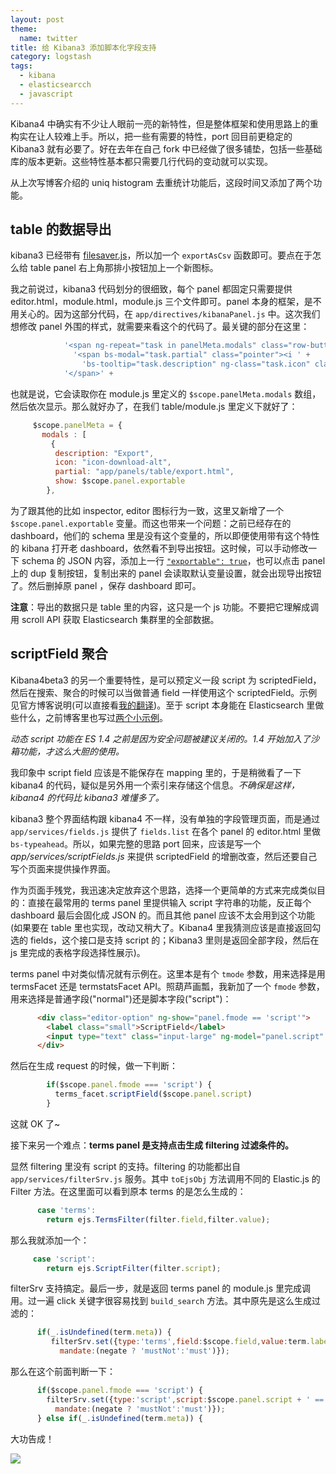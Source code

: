 ```yaml
---
layout: post
theme:
  name: twitter
title: 给 Kibana3 添加脚本化字段支持
category: logstash
tags:
  - kibana
  - elasticsearcch
  - javascript
---
```


Kibana4 中确实有不少让人眼前一亮的新特性，但是整体框架和使用思路上的重构实在让人较难上手。所以，把一些有需要的特性，port 回目前更稳定的 Kibana3 就有必要了。好在去年在自己 fork 中已经做了很多铺垫，包括一些基础库的版本更新。这些特性基本都只需要几行代码的变动就可以实现。

从上次写博客介绍的 uniq histogram 去重统计功能后，这段时间又添加了两个功能。

## table 的数据导出

kibana3 已经带有 [filesaver.js](https://github.com/eligrey/FileSaver.js)，所以加一个 `exportAsCsv` 函数即可。要点在于怎么给 table panel 右上角那排小按钮加上一个新图标。

我之前说过，kibana3 代码划分的很细致，每个 panel 都固定只需要提供 editor.html，module.html，module.js 三个文件即可。panel 本身的框架，是不用关心的。因为这部分代码，在 `app/directives/kibanaPanel.js` 中。这次我们想修改 panel 外围的样式，就需要来看这个的代码了。最关键的部分在这里：

```javascript
            '<span ng-repeat="task in panelMeta.modals" class="row-button extra" ng-show="task.show">' +
              '<span bs-modal="task.partial" class="pointer"><i ' +
                'bs-tooltip="task.description" ng-class="task.icon" class="pointer"></i></span>'+
            '</span>' +
```

也就是说，它会读取你在 module.js 里定义的 `$scope.panelMeta.modals` 数组，然后依次显示。那么就好办了，在我们 table/module.js 里定义下就好了：

```javascript
     $scope.panelMeta = {
       modals : [
         {
          description: "Export",
          icon: "icon-download-alt",
          partial: "app/panels/table/export.html",
          show: $scope.panel.exportable
        },
```

为了跟其他的比如 inspector, editor 图标行为一致，这里又新增了一个 `$scope.panel.exportable` 变量。而这也带来一个问题：之前已经存在的 dashboard，他们的 schema 里是没有这个变量的，所以即便使用带有这个特性的 kibana 打开老 dashboard，依然看不到导出按钮。这时候，可以手动修改一下 schema 的 JSON 内容，添加上一行 [`"exportable": true`](https://github.com/chenryn/kibana-authorization/blob/master/src/app/dashboards/logstash.json#L138)，也可以点击 panel 上的 dup 复制按钮，复制出来的 panel 会读取默认变量设置，就会出现导出按钮了。然后删掉原 panel ，保存 dashboard 即可。

**注意**：导出的数据只是 table 里的内容，这只是一个 js 功能。不要把它理解成调用 scroll API 获取 Elasticsearch 集群里的全部数据。

## scriptField 聚合

Kibana4beta3 的另一个重要特性，是可以预定义一段 script 为 scriptedField，然后在搜索、聚合的时候可以当做普通 field 一样使用这个 scriptedField。示例见官方博客说明(可以直接看[我的翻译](http://chenlinux.com/2014/12/19/kibana-4-beta-3-now-more-filtery/))。至于 script 本身能在 Elasticsearch 里做些什么，之前博客里也写过[两个小示例](http://chenlinux.com/2014/11/27/elasticsearch-scripts-aggregations/)。

*动态 script 功能在 ES 1.4 之前是因为安全问题被建议关闭的。1.4 开始加入了沙箱功能，才这么大胆的使用。*

我印象中 script field 应该是不能保存在 mapping 里的，于是稍微看了一下 kibana4 的代码，疑似是另外用一个索引来存储这个信息。*不确保是这样，kibana4 的代码比 kibana3 难懂多了。*

kibana3 整个界面结构跟 kibana4 不一样，没有单独的字段管理页面，而是通过 `app/services/fields.js` 提供了 `fields.list` 在各个 panel 的 editor.html 里做 `bs-typeahead`。所以，如果完整的思路 port 回来，应该是写一个 *app/services/scriptFields.js* 来提供 scriptedField 的增删改查，然后还要自己写个页面来提供操作界面。

作为页面手残党，我迅速决定放弃这个思路，选择一个更简单的方式来完成类似目的：直接在最常用的 terms panel 里提供输入 script 字符串的功能，反正每个 dashboard 最后会固化成 JSON 的。而且其他 panel 应该不太会用到这个功能(如果要在 table 里也实现，改动又稍大了。Kibana4 里我猜测应该是直接返回勾选的 fields，这个接口是支持 script 的；Kibana3 里则是返回全部字段，然后在 js 里完成的表格字段选择性展示)。

terms panel 中对类似情况就有示例在。这里本是有个 `tmode` 参数，用来选择是用 termsFacet 还是 termstatsFacet API。照葫芦画瓢，我新加了一个 `fmode` 参数，用来选择是普通字段("normal")还是脚本字段("script")：

```html
      <div class="editor-option" ng-show="panel.fmode == 'script'">
        <label class="small">ScriptField</label>
        <input type="text" class="input-large" ng-model="panel.script" ng-change="set_refresh(true)">
      </div>
```

然后在生成 request 的时候，做一下判断：

```javascript
        if($scope.panel.fmode === 'script') {
          terms_facet.scriptField($scope.panel.script)
        }
```

这就 OK 了~

接下来另一个难点：**terms panel 是支持点击生成 filtering 过滤条件的。**

显然 filtering 里没有 script 的支持。filtering 的功能都出自 `app/services/filterSrv.js` 服务。其中 `toEjsObj` 方法调用不同的 Elastic.js 的 Filter 方法。在这里面可以看到原本 terms 的是怎么生成的：

```javascript
      case 'terms':
        return ejs.TermsFilter(filter.field,filter.value);
```

那么我就添加一个：

```javascript
     case 'script':
        return ejs.ScriptFilter(filter.script);
```

filterSrv 支持搞定。最后一步，就是返回 terms panel 的 module.js 里完成调用。过一遍 click 关键字很容易找到 `build_search` 方法。其中原先是这么生成过滤的：

```javascript
      if(_.isUndefined(term.meta)) {
         filterSrv.set({type:'terms',field:$scope.field,value:term.label,
           mandate:(negate ? 'mustNot':'must')});
```

那么在这个前面判断一下：

```javascript
      if($scope.panel.fmode === 'script') {
        filterSrv.set({type:'script',script:$scope.panel.script + ' == \"' + term.label + '\"',
          mandate:(negate ? 'mustNot':'must')});
      } else if(_.isUndefined(term.meta)) {
```

大功告成！

![](http://ww4.sinaimg.cn/large/3dbd9afagw1eo07bw1ygsj20eh0bxjs6.jpg)
